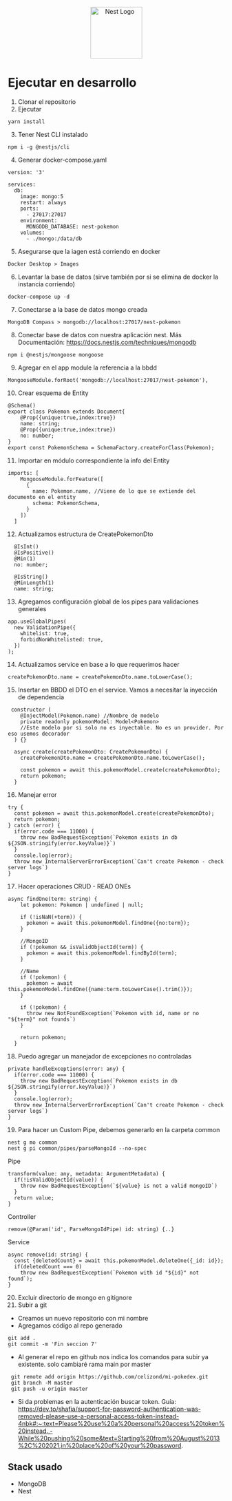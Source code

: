 <p align="center">
  <a href="http://nestjs.com/" target="blank"><img src="https://nestjs.com/img/logo-small.svg" width="120" alt="Nest Logo" /></a>
</p>

# Ejecutar en desarrollo

1. Clonar el repositorio
2. Ejecutar
```
yarn install
```
3. Tener Nest CLI instalado
```
npm i -g @nestjs/cli
```
4. Generar docker-compose.yaml
```
version: '3'

services:
  db:
    image: mongo:5
    restart: always
    ports:
      - 27017:27017
    environment:
      MONGODB_DATABASE: nest-pokemon
    volumes:
      - ./mongo:/data/db
```
5. Asegurarse que la iagen está corriendo en docker
```
Docker Desktop > Images
```
6. Levantar la base de datos (sirve también por si se elimina de docker la instancia corriendo)
```
docker-compose up -d
```
7. Conectarse a la base de datos mongo creada
```
MongoDB Compass > mongodb://localhost:27017/nest-pokemon
```
8. Conectar base de datos con nuestra aplicación nest. Más Documentación: https://docs.nestjs.com/techniques/mongodb
```
npm i @nestjs/mongoose mongoose
```
9. Agregar en el app module la referencia a la bbdd
```
MongooseModule.forRoot('mongodb://localhost:27017/nest-pokemon'),
```

10. Crear esquema de Entity
```
@Schema()
export class Pokemon extends Document{
    @Prop({unique:true,index:true})
    name: string;
    @Prop({unique:true,index:true})
    no: number;
}
export const PokemonSchema = SchemaFactory.createForClass(Pokemon);
```
11. Importar en módulo correspondiente la info del Entity
```
imports: [
    MongooseModule.forFeature([
      {
        name: Pokemon.name, //Viene de lo que se extiende del documento en el entity
        schema: PokemonSchema,
      }
    ])
  ]
```
12. Actualizamos estructura de CreatePokemonDto
```
  @IsInt()
  @IsPositive()
  @Min(1)
  no: number;

  @IsString()
  @MinLength(1)
  name: string;
```
13. Agregamos configuración global de los pipes para validaciones generales
```
app.useGlobalPipes(
  new ValidationPipe({
    whitelist: true,
    forbidNonWhitelisted: true,
  })
);
```
14. Actualizamos service en base a lo que requerimos hacer
```
createPokemonDto.name = createPokemonDto.name.toLowerCase();
```
15. Insertar en BBDD el DTO en el service. Vamos a necesitar la inyección de dependencia
```
 constructor (
    @InjectModel(Pokemon.name) //Nombre de modelo
    private readonly pokemonModel: Model<Pokemon> 
    //Este modelo por si solo no es inyectable. No es un provider. Por eso usemos decorador
  ) {}

  async create(createPokemonDto: CreatePokemonDto) {
    createPokemonDto.name = createPokemonDto.name.toLowerCase();

    const pokemon = await this.pokemonModel.create(createPokemonDto);
    return pokemon;
  }
```
16. Manejar error
```
try {
  const pokemon = await this.pokemonModel.create(createPokemonDto);
  return pokemon;
} catch (error) {
  if(error.code === 11000) {
    throw new BadRequestException(`Pokemon exists in db ${JSON.stringify(error.keyValue)}`)
  }
  console.log(error);
  throw new InternalServerErrorException(`Can't create Pokemon - check server logs`)
}
```
17. Hacer operaciones CRUD - READ ONEs
```
async findOne(term: string) {
    let pokemon: Pokemon | undefined | null;

    if (!isNaN(+term)) {
      pokemon = await this.pokemonModel.findOne({no:term});
    }

    //MongoID
    if (!pokemon && isValidObjectId(term)) {
      pokemon = await this.pokemonModel.findById(term);
    }

    //Name
    if (!pokemon) {
      pokemon = await this.pokemonModel.findOne({name:term.toLowerCase().trim()}); 
    }

    if (!pokemon) {
      throw new NotFoundException(`Pokemon with id, name or no "${term}" not founds`)
    }

    return pokemon;
  }
```
18. Puedo agregar un manejador de excepciones no controladas
```
private handleExceptions(error: any) {
  if(error.code === 11000) {
    throw new BadRequestException(`Pokemon exists in db ${JSON.stringify(error.keyValue)}`)
  }
  console.log(error);
  throw new InternalServerErrorException(`Can't create Pokemon - check server logs`)
}
```
19. Para hacer un Custom Pipe, debemos generarlo en la carpeta common
```
nest g mo common
nest g pi common/pipes/parseMongoId --no-spec
```
Pipe
```
transform(value: any, metadata: ArgumentMetadata) {
  if(!isValidObjectId(value)) {
    throw new BadRequestException(`${value} is not a valid mongoID`)
  }
  return value;
}
```
Controller
```
remove(@Param('id', ParseMongoIdPipe) id: string) {..}
```
Service
```
async remove(id: string) {
  const {deletedCount} = await this.pokemonModel.deleteOne({_id: id});
  if(deletedCount === 0) 
    throw new BadRequestException(`Pokemon with id "${id}" not found`);
}
```
20. Excluir directorio de mongo en gitignore
21. Subir a git
 - Creamos un nuevo repositorio con mi nombre
 - Agregamos código al repo generado
 ```
 git add .
 git commit -m 'Fin seccion 7'
 ```
 - Al generar el repo en github nos indica los comandos para subir ya existente. solo cambiaré rama main por master
 ```
  git remote add origin https://github.com/celizond/mi-pokedex.git
  git branch -M master
  git push -u origin master
```
- Si da problemas en la autenticación buscar token. Guía: https://dev.to/shafia/support-for-password-authentication-was-removed-please-use-a-personal-access-token-instead-4nbk#:~:text=Please%20use%20a%20personal%20access%20token%20instead.,-While%20pushing%20some&text=Starting%20from%20August%2013%2C%202021,in%20place%20of%20your%20password.


## Stack usado
* MongoDB
* Nest
